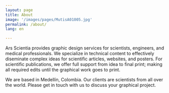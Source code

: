 ```yaml
---
layout: page
title: About
image: '/images/pages/MutisA01005.jpg'
permalink: /about/
lang: en

---
```


Ars Scientia provides graphic design services for scientists, engineers, and medical professionals. 
We specialize in technical content to effectively diseminate complex ideas for scientific articles, websites, and posters.
For scientific publications, we offer full support from idea to final print; making all required edits until the graphical work goes to print.

We are based in Medellín, Colombia. Our clients are scientists from all over the world. Please get in touch with us to discuss your graphical project.
  
